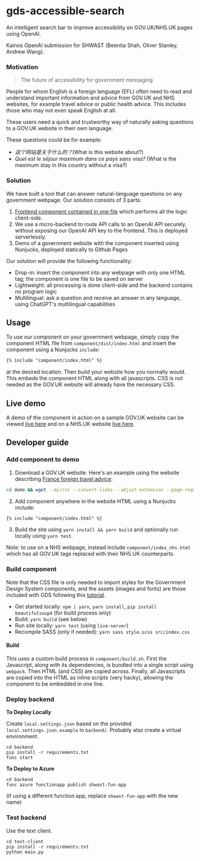 # gds-accessible-search
An intelligent search bar to improve accessibility on GOV.UK/NHS.UK pages using OpenAI. 

Kainos OpenAI submission for SHWAST (Beenita Shah, Oliver Stanley, Andrew Wang).

### Motivation

> The future of accessibility for government messaging

People for whom English is a foreign language (EFL) often need to read and understand important information and advice from GOV.UK and NHS websites, for example travel advice or public health advice. This includes those who may not even speak English at all.

These users need a quick and trustworthy way of naturally asking questions to a GOV.UK website in their own language.

These questions could be for example:
- _这个网站是关于什么的？_(What is this website about?)
- _Quel est le séjour maximum dans ce pays sans visa?_ (What is the maximum stay in this country without a visa?)

### Solution

We have built a tool that can answer natural-language questions on any government webpage. Our solution consists of 3 parts:

1. [Frontend component contained in one file](https://andrewwango.github.io/gds-accessible-search/component/dist/index.html) which performs all the logic client-side.
2. We use a micro-backend to route API calls to an OpenAI API securely, without exposing our OpenAI API key to the frontend. This is deployed serverlessly.
3. Demo of a government website with the component inserted using Nunjucks, deployed statically to Github Pages

Our solution will provide the following functionality:

- Drop-in: insert the component into any webpage with only one HTML tag; the component is one file to be saved on server
- Lightweight: all processing is done client-side and the backend contains no program logic
- Multilingual: ask a question and receive an answer in any language, using ChatGPT's multilingual capabilities

## Usage

To use our component on your government webpage, simply copy the component HTML file from `component/dist/index.html` and insert the component using a Nunjucks `include`:

```html
{% include "component/index.html" %}
```

at the desired location. Then build your website how you normally would. This embeds the component HTML along with all javascripts. CSS is not needed as the GOV.UK website will already have the necessary CSS.

## Live demo

A demo of the component in action on a sample GOV.UK website can be viewed [live here](https://andrewwango.github.io/gds-accessible-search/demo/dist/www.gov.uk/foreign-travel-advice/france/entry-requirements.html) and on a NHS.UK website [live here](https://andrewwango.github.io/gds-accessible-search/demo/dist/www.nhs.uk/conditions/covid-19/covid-19-symptoms-and-what-to-do/index.html).

## Developer guide

### Add component to demo

1. Download a GOV.UK website. Here's an example using the website describing [France foreign travel advice](https://www.gov.uk/foreign-travel-advice/france/entry-requirements):

```bash
cd demo && wget --mirror --convert-links --adjust-extension --page-requisites --no-parent --no-check-certificate https://www.gov.uk/foreign-travel-advice/france
```

2. Add component anywhere in the website HTML using a Nunjucks include: 

```html
{% include "component/index.html" %}
```

3. Build the site using `yarn install && yarn build` and optionally run locally using `yarn test`.

Note: to use on a NHS webpage, instead include `component/index_nhs.html` which has all GOV.UK tags replaced with their NHS.UK counterparts.

### Build component

Note that the CSS file is only needed to import styles for the Government Design System components, and the assets (images and fonts) are those included with GDS following this [tutorial](https://frontend.design-system.service.gov.uk/get-started/#4-get-the-font-and-images-working).

- Get started locally: `npm i yarn`, `yarn install`, `pip install beautifulsoup4` (for build process only)
- Build: `yarn build` (see below)
- Run site locally: `yarn test` (using `live-server`)
- Recompile SASS (only if needed): `yarn sass style.scss src/index.css`

#### Build
This uses a custom build process in `component/build.sh`. First the Javascript, along with its dependencies, is bundled into a single script using `webpack`. Then HTML (and CSS) are copied across. Finally, all Javascripts are copied into the HTML as inline scripts (very hacky), allowing the component to be embedded in one line.

### Deploy backend

**To Deploy Locally**

Create `local.settings.json` based on the provided `local.settings.json.example` in `backend/`. Probably also create a virtual environment.

```
cd backend
pip install -r requirements.txt
func start
```

**To Deploy to Azure**

```
cd backend
func azure functionapp publish shwast-fun-app
```

(if using a different function app, replace `shwast-fun-app` with the new name)

### Test backend

Use the text client.

```
cd text-client
pip install -r requirements.txt
python main.py
```
